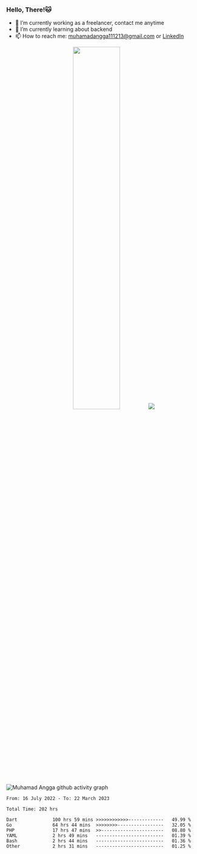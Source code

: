 
### Hello, There!🐱

- 🔭 I’m currently working as a freelancer, contact me anytime
- 🌱 I’m currently learning about backend
- 📫 How to reach me: [muhamadangga111213@gmail.com](mailto:muhamadangga111213@gmail.com) or [LinkedIn](https://www.linkedin.com/in/muhamad-angga)

<p align="center">
    <img width="49.5%" src="https://github-readme-stats.vercel.app/api?username=muhangga&count_private=true&theme=ocean_dark&show_icons=true" />
    &nbsp;
    <img src="https://github-readme-stats.vercel.app/api/top-langs/?username=muhangga&langs_count=8&layout=compact&theme=ocean_dark&show_icons=true" />
</p>

![Muhamad Angga github activity graph](https://github-readme-activity-graph.cyclic.app/graph?username=muhangga&custom_title=Angga&color=708090&theme=github-dark)


<!--START_SECTION:waka-->

```text
From: 16 July 2022 - To: 22 March 2023

Total Time: 202 hrs

Dart             100 hrs 59 mins >>>>>>>>>>>>-------------   49.99 %
Go               64 hrs 44 mins  >>>>>>>>-----------------   32.05 %
PHP              17 hrs 47 mins  >>-----------------------   08.80 %
YAML             2 hrs 49 mins   -------------------------   01.39 %
Bash             2 hrs 44 mins   -------------------------   01.36 %
Other            2 hrs 31 mins   -------------------------   01.25 %
```

<!--END_SECTION:waka-->
